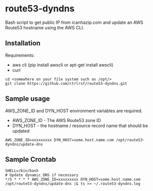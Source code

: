 # route53-dyndns

Bash script to get public IP from icanhazip.com and update an AWS Route53 hostname using the AWS CLI.

## Installation

Requirements: 
- aws cli (pip install awscli or apt-get install awscli)
- curl

```
cd <somewhere on your file system such as /opt/>
git clone https://github.com/ctrlrsf/route53-dyndns.git
```

## Sample usage

AWS_ZONE_ID and DYN_HOST environment variables are required.
- AWS_ZONE_ID - The AWS Route53 zone ID
- DYN_HOST - the hostname / resource record name that should be updated

```
AWS_ZONE_ID=xxxxxxxxx DYN_HOST=some.host.name.com /opt/route53-dyndns/update-dns
```

## Sample Crontab

```
SHELL=/bin/bash
# Update dynamic DNS if necessary
*/5 * * * * AWS_ZONE_ID=xxxxxxxxx DYN_HOST=some.host.name.com /opt/route53-dyndns/update-dns |& ts >> ~/.route53-dyndns.log
```
